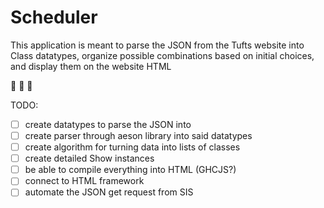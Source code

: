 # Scheduler
This application is meant to parse the JSON from the Tufts website
into Class datatypes, organize possible combinations based on initial choices,
and display them on the website HTML

:elephant: :elephant: :elephant:

TODO:
- [ ] create datatypes to parse the JSON into
- [ ] create parser through aeson library into said datatypes
- [ ] create algorithm for turning data into lists of classes
- [ ] create detailed Show instances
- [ ] be able to compile everything into HTML (GHCJS?)
- [ ] connect to HTML framework
- [ ] automate the JSON get request from SIS

